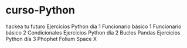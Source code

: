 # curso-Python
hackea tu futuro
Ejercicios Python día 1
Funcionario básico 1
Funcionario básico 2
Condicionales
Ejercicios Python día 2
Bucles
Pandas
Ejercicios Python día 3
Phophet
Folium
Space X
